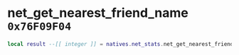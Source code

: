 # net_get_nearest_friend_name `0x76F09F04`

```lua
local result --[[ integer ]] = natives.net_stats.net_get_nearest_friend_name()
```